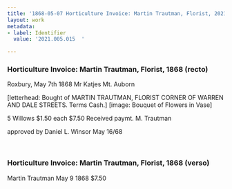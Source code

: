 ```yaml
---
title: '1868-05-07 Horticulture Invoice: Martin Trautman, Florist, 2021.005.015  '
layout: work
metadata:
- label: Identifier
  value: '2021.005.015  '

---
```

<div class="pages">
<div id="page-1381247">
<h3><a name="page-1381247">Horticulture Invoice: Martin Trautman, Florist, 1868 (recto)</a></h3>
<div class="page-content">
<p>Roxbury, May 7th 1868<span class='line-break'> </span>Mr Katjes  Mt. Auborn</p>
<p>[letterhead:<span class='line-break'> </span>Bought of MARTIN TRAUTMAN,<span class='line-break'> </span>FLORIST<span class='line-break'> </span>CORNER OF WARREN AND DALE STREETS.<span class='line-break'> </span>Terms Cash.]<span class='line-break'> </span>[image: Bouquet of Flowers in Vase]</p>
<p>5 Willows $1.50 each <span class='line-break'> </span>$7.50<span class='line-break'> </span>Received paymt.<span class='line-break'> </span>M. Trautman</p>
<p>approved by<span class='line-break'> </span>Daniel L. Winsor<span class='line-break'> </span>May 16/68</p>
</div>
</div>
<br />
<div id="page-1381248">
<h3><a name="page-1381248">Horticulture Invoice: Martin Trautman, Florist, 1868 (verso)</a></h3>
<div class="page-content">
<p>Martin Trautman<span class='line-break'> </span>May 9 1868<span class='line-break'> </span>$7.50</p>
</div>
</div>
<br />
</div>
